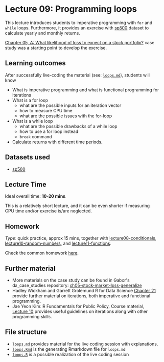 # Lecture 09: Programming loops

This lecture introduces students to imperative programming with `for` and `while` loops. Furthermore, it provides an exercise with [sp500](https://gabors-data-analysis.com/datasets/#sp500) dataset to calculate yearly and monthly returns.

[Chapter 05, A: What likelihood of loss to expect on a stock portfolio?](https://gabors-data-analysis.com/casestudies/#ch05a-what-likelihood-of-loss-to-expect-on-a-stock-portfolio) case study was a starting point to develop the exercise.


## Learning outcomes
After successfully live-coding the material (see: [`loops.md`](https://github.com/gabors-data-analysis/da-coding-rstats/blob/main/lecture09-loops/loops.md)), students will know

- What is imperative programming and what is functional programming for iterations
- What is a for loop
  - what are the possible inputs for an iteration vector
  - how to measure CPU time
  - what are the possible issues with the for-loop
- What is a while loop
  - what are the possible drawbacks of a while loop
  - how to use a for loop instead
  - `break` command
- Calculate returns with different time periods.   

## Datasets used

- [sp500](https://gabors-data-analysis.com/datasets/#sp500)

## Lecture Time

Ideal overall time: **10-20 mins**.

This is a relatively short lecture, and it can be even shorter if measuring CPU time and/or exercise is/are neglected.

## Homework

*Type*: quick practice, approx 15 mins, together with [lecture08-conditionals](https://github.com/gabors-data-analysis/da-coding-rstats/edit/main/lecture08-conditionals), [lecture10-random-numbers](https://github.com/gabors-data-analysis/da-coding-rstats/edit/main/lecture10-random-numbers), and [lecture11-functions](https://github.com/gabors-data-analysis/da-coding-rstats/edit/main/lecture11-functions).

Check the common homework [here](https://github.com/gabors-data-analysis/da-coding-rstats/blob/main/lecture11-functions/README.md).

## Further material
  
  - More materials on the case study can be found in Gabor's da_case_studies repository: [ch05-stock-market-loss-generalize](https://github.com/gabors-data-analysis/da_case_studies/tree/master/ch05-stock-market-loss-generalize)
  - Hadley Wickham and Garrett Grolemund R for Data Science [Chapter 21](https://r4ds.had.co.nz/iteration.html) provide further material on iterations, both imperative and functional programming.
  - Jae Yeon Kim: R Fundamentals for Public Policy, Course material, [Lecture 10](https://github.com/KDIS-DSPPM/r-fundamentals/blob/main/lecture_notes/10_functional_programming.Rmd) provides useful guidelines on iterations along with other programming skills.


## File structure
  
  - [`loops.md`](https://github.com/gabors-data-analysis/da-coding-rstats/blob/main/lecture09-loops/loops.md) provides material for the live coding session with explanations.
  - [`loops.Rmd`](https://github.com/gabors-data-analysis/da-coding-rstats/blob/main/lecture09-loops/loops.Rmd) is the generating Rmarkdown file for `loops.md`
  - [`loops.R`](https://github.com/gabors-data-analysis/da-coding-rstats/blob/main/lecture09-loops/loops.R) is a possible realization of the live coding session
